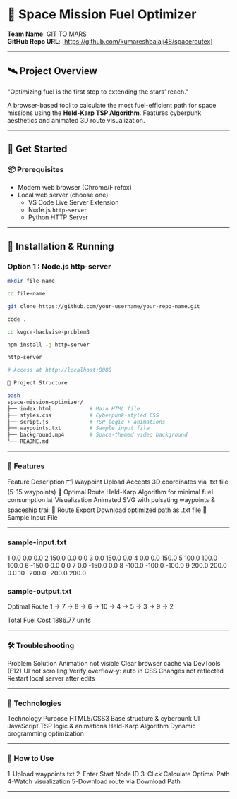 # 🚀 Space Mission Fuel Optimizer  
**Team Name**: GIT TO MARS  
**GitHub Repo URL**: [https://github.com/kumareshbalaji48/spaceroutex]  

---

## 🛰 Project Overview  
"Optimizing fuel is the first step to extending the stars’ reach."  

A browser-based tool to calculate the most fuel-efficient path for space missions using the **Held-Karp TSP Algorithm**. Features cyberpunk aesthetics and animated 3D route visualization.  

---

## 🚀 Get Started  

### 📦 Prerequisites  
- Modern web browser (Chrome/Firefox)  
- Local web server (choose one):  
  - VS Code Live Server Extension  
  - Node.js `http-server`  
  - Python HTTP Server  

---

## 🔧 Installation & Running  


### Option 1 : Node.js http-server  
```sh
mkdir file-name

cd file-name

git clone https://github.com/your-username/your-repo-name.git

code .

cd kvgce-hackwise-problem3

npm install -g http-server

http-server

# Access at http://localhost:8080

📁 Project Structure

bash
space-mission-optimizer/
├── index.html            # Main HTML file
├── styles.css            # Cyberpunk-styled CSS
├── script.js             # TSP logic + animations
├── waypoints.txt         # Sample input file
├── background.mp4        # Space-themed video background
└── README.md             

```
---

### 🌟 Features

Feature	Description
🗂 Waypoint Upload	Accepts 3D coordinates via .txt file (5-15 waypoints)
🧠 Optimal Route	Held-Karp Algorithm for minimal fuel consumption
📊 Visualization	Animated SVG with pulsating waypoints & spaceship trail
💾 Route Export	Download optimized path as .txt file
🧪 Sample Input File

---

### sample-input.txt
1 0.0 0.0 0.0
2 150.0 0.0 0.0
3 0.0 150.0 0.0
4 0.0 0.0 150.0
5 100.0 100.0 100.0
6 -150.0 0.0 0.0
7 0.0 -150.0 0.0
8 -100.0 -100.0 -100.0
9 200.0 200.0 0.0
10 -200.0 -200.0 200.0

### sample-output.txt
Optimal Route
1 → 7 → 8 → 6 → 10 → 4 → 5 → 3 → 9 → 2

Total Fuel Cost
1886.77 units

---

### 🛠 Troubleshooting

Problem	Solution
Animation not visible	Clear browser cache via DevTools (F12)
UI not scrolling	Verify overflow-y: auto in CSS
Changes not reflected	Restart local server after edits

---

### 🌌 Technologies

Technology	Purpose
HTML5/CSS3	Base structure & cyberpunk UI
JavaScript	TSP logic & animations
Held-Karp Algorithm	Dynamic programming optimization

---

### 🧭 How to Use

1-Upload waypoints.txt
2-Enter Start Node ID
3-Click Calculate Optimal Path
4-Watch visualization
5-Download route via Download Path

---
